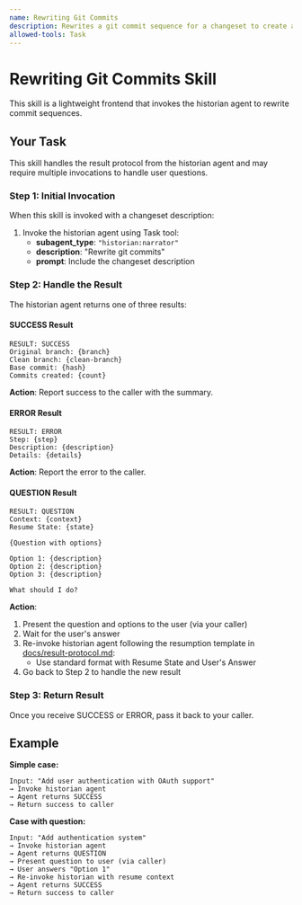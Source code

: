 ```yaml
---
name: Rewriting Git Commits
description: Rewrites a git commit sequence for a changeset to create a clean branch with commits optimized for readability and review
allowed-tools: Task
---
```


# Rewriting Git Commits Skill

This skill is a lightweight frontend that invokes the historian agent to rewrite commit sequences.

## Your Task

This skill handles the result protocol from the historian agent and may require multiple invocations to handle user questions.

### Step 1: Initial Invocation

When this skill is invoked with a changeset description:

1. Invoke the historian agent using Task tool:
   - **subagent_type**: `"historian:narrator"`
   - **description**: "Rewrite git commits"
   - **prompt**: Include the changeset description

### Step 2: Handle the Result

The historian agent returns one of three results:

#### SUCCESS Result
```
RESULT: SUCCESS
Original branch: {branch}
Clean branch: {clean-branch}
Base commit: {hash}
Commits created: {count}
```

**Action**: Report success to the caller with the summary.

#### ERROR Result
```
RESULT: ERROR
Step: {step}
Description: {description}
Details: {details}
```

**Action**: Report the error to the caller.

#### QUESTION Result
```
RESULT: QUESTION
Context: {context}
Resume State: {state}

{Question with options}

Option 1: {description}
Option 2: {description}
Option 3: {description}

What should I do?
```

**Action**:
1. Present the question and options to the user (via your caller)
2. Wait for the user's answer
3. Re-invoke historian agent following the resumption template in [docs/result-protocol.md](../../docs/result-protocol.md):
   - Use standard format with Resume State and User's Answer
4. Go back to Step 2 to handle the new result

### Step 3: Return Result

Once you receive SUCCESS or ERROR, pass it back to your caller.

## Example

**Simple case:**
```
Input: "Add user authentication with OAuth support"
→ Invoke historian agent
→ Agent returns SUCCESS
→ Return success to caller
```

**Case with question:**
```
Input: "Add authentication system"
→ Invoke historian agent
→ Agent returns QUESTION
→ Present question to user (via caller)
→ User answers "Option 1"
→ Re-invoke historian with resume context
→ Agent returns SUCCESS
→ Return success to caller
```
